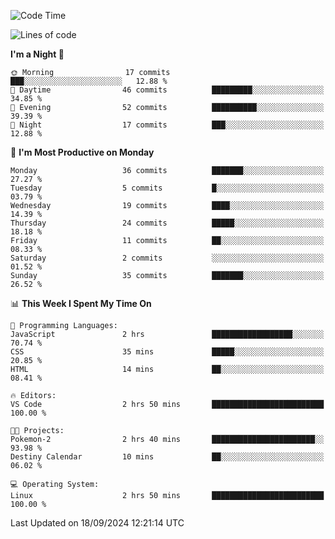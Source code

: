 <!--START_SECTION:waka-->
![Code Time](http://img.shields.io/badge/Code%20Time-215%20hrs%2035%20mins-blue)

![Lines of code](https://img.shields.io/badge/From%20Hello%20World%20I%27ve%20Written-17.2%20thousand%20lines%20of%20code-blue)

**I'm a Night 🦉** 

```text
🌞 Morning                17 commits          ███░░░░░░░░░░░░░░░░░░░░░░   12.88 % 
🌆 Daytime                46 commits          █████████░░░░░░░░░░░░░░░░   34.85 % 
🌃 Evening                52 commits          ██████████░░░░░░░░░░░░░░░   39.39 % 
🌙 Night                  17 commits          ███░░░░░░░░░░░░░░░░░░░░░░   12.88 % 
```
📅 **I'm Most Productive on Monday** 

```text
Monday                   36 commits          ███████░░░░░░░░░░░░░░░░░░   27.27 % 
Tuesday                  5 commits           █░░░░░░░░░░░░░░░░░░░░░░░░   03.79 % 
Wednesday                19 commits          ████░░░░░░░░░░░░░░░░░░░░░   14.39 % 
Thursday                 24 commits          █████░░░░░░░░░░░░░░░░░░░░   18.18 % 
Friday                   11 commits          ██░░░░░░░░░░░░░░░░░░░░░░░   08.33 % 
Saturday                 2 commits           ░░░░░░░░░░░░░░░░░░░░░░░░░   01.52 % 
Sunday                   35 commits          ███████░░░░░░░░░░░░░░░░░░   26.52 % 
```


📊 **This Week I Spent My Time On** 

```text
💬 Programming Languages: 
JavaScript               2 hrs               ██████████████████░░░░░░░   70.74 % 
CSS                      35 mins             █████░░░░░░░░░░░░░░░░░░░░   20.85 % 
HTML                     14 mins             ██░░░░░░░░░░░░░░░░░░░░░░░   08.41 % 

🔥 Editors: 
VS Code                  2 hrs 50 mins       █████████████████████████   100.00 % 

🐱‍💻 Projects: 
Pokemon-2                2 hrs 40 mins       ███████████████████████░░   93.98 % 
Destiny Calendar         10 mins             ██░░░░░░░░░░░░░░░░░░░░░░░   06.02 % 

💻 Operating System: 
Linux                    2 hrs 50 mins       █████████████████████████   100.00 % 
```


 Last Updated on 18/09/2024 12:21:14 UTC
<!--END_SECTION:waka-->
